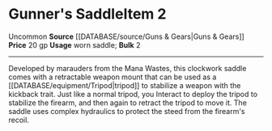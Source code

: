 ﻿---
bulk: '2'
id: '1217'
item_category: Customizations
item_subcategory: Stabilizers
level: '2'
name: Gunner's Saddle
price: 20 gp
rarity: Uncommon
source: '[[DATABASE/source/Guns & Gears|Guns & Gears]]'
subcategory: customization
trait:
- '[[DATABASE/trait/Uncommon|Uncommon]]'
type: Item
usage: worn saddle

---
# Gunner's Saddle<span class="item-type">Item 2</span>

<span class="trait-uncommon item-trait">Uncommon</span>
**Source** [[DATABASE/source/Guns & Gears|Guns & Gears]]
**Price** 20 gp
**Usage** worn saddle; **Bulk** 2

---
Developed by marauders from the Mana Wastes, this clockwork saddle comes with a retractable weapon mount that can be used as a [[DATABASE/equipment/Tripod|tripod]] to stabilize a weapon with the kickback trait. Just like a normal tripod, you Interact to deploy the tripod to stabilize the firearm, and then again to retract the tripod to move it. The saddle uses complex hydraulics to protect the steed from the firearm's recoil.